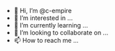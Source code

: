 - 👋 Hi, I’m @c-empire
- 👀 I’m interested in ...
- 🌱 I’m currently learning ...
- 💞️ I’m looking to collaborate on ...
- 📫 How to reach me ...

<!---
Hi,I'm c-empire,I'm interested in learning ui/ux design am currently learning the basics of the design.

